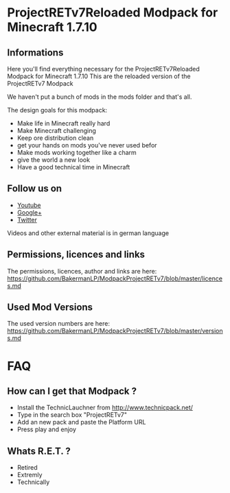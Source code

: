 # ProjectRETv7Reloaded Modpack for Minecraft 1.7.10

## Informations
Here you'll find everything necessary for the ProjectRETv7Reloaded Modpack for Minecraft 1.7.10
This are the reloaded version of the ProjectRETv7 Modpack

We haven't put a bunch of mods in the mods folder and that's all.

The design goals for this modpack:
* Make life in Minecraft really hard
* Make Minecraft challenging
* Keep ore distribution clean
* get your hands on mods you've never used befor
* Make mods working together like a charm
* give the world a new look
* Have a good technical time in Minecraft

## Follow us on
* [Youtube](http://www.youtube.com/user/BakermanLP/)
* [Google+](https://plus.google.com/+BakermanlpDe/)
* [Twitter](http://twitter.com/BakermanLP)

Videos and other external material is in german language 

## Permissions, licences and links
The permissions, licences, author and links are here:
<https://github.com/BakermanLP/ModpackProjectRETv7/blob/master/licences.md>

## Used Mod Versions
The used version numbers are here:
<https://github.com/BakermanLP/ModpackProjectRETv7/blob/master/versions.md>

# FAQ
## How can I get that Modpack ?
* Install the TechnicLauchner from <http://www.technicpack.net/>
* Type in the search box "ProjectRETv7"
* Add an new pack and paste the Platform URL
* Press play and enjoy

## Whats R.E.T. ?
* Retired
* Extremly
* Technically

